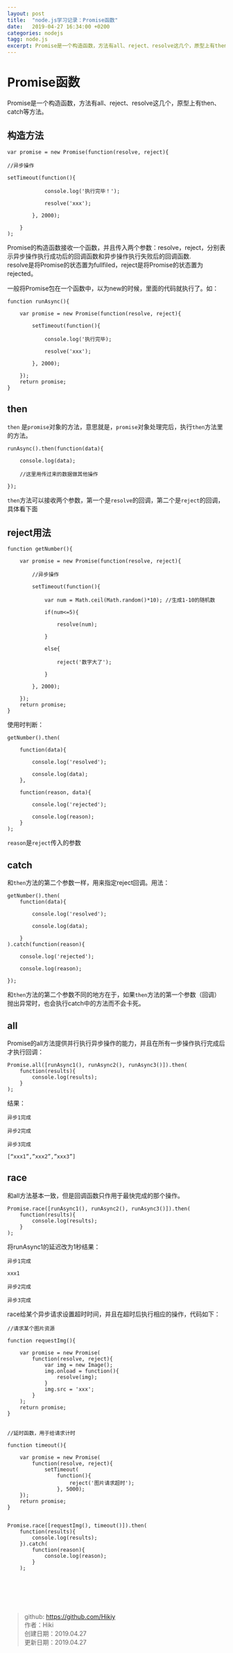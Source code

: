 ```yaml
---
layout: post
title:  "node.js学习记录：Promise函数"
date:   2019-04-27 16:34:00 +0200
categories: nodejs
tagg: node.js
excerpt: Promise是一个构造函数，方法有all、reject、resolve这几个，原型上有then、catch等方法。
---
```


# Promise函数

Promise是一个构造函数，方法有all、reject、resolve这几个，原型上有then、catch等方法。

## 构造方法
```
var promise = new Promise(function(resolve, reject){

//异步操作

setTimeout(function(){

            console.log('执行完毕！');

            resolve('xxx');

        }, 2000);

    }
);
```
Promise的构造函数接收一个函数，并且传入两个参数：resolve，reject，分别表示异步操作执行成功后的回调函数和异步操作执行失败后的回调函数.  
resolve是将Promise的状态置为fullfiled，reject是将Promise的状态置为rejected。  

一般将Promise包在一个函数中，以为new的时候，里面的代码就执行了。如：
```
function runAsync(){

    var promise = new Promise(function(resolve, reject){

        setTimeout(function(){

            console.log('执行完毕);

            resolve('xxx');

        }, 2000);

    });
    return promise;
}
```

## then
`then` 是`promise`对象的方法，意思就是，`promise`对象处理完后，执行`then`方法里的方法。
```
runAsync().then(function(data){

    console.log(data);

    //这里用传过来的数据做其他操作

});

```
`then`方法可以接收两个参数，第一个是`resolve`的回调，第二个是`reject`的回调，具体看下面

## reject用法  
```
function getNumber(){

    var promise = new Promise(function(resolve, reject){

        //异步操作

        setTimeout(function(){

            var num = Math.ceil(Math.random()*10); //生成1-10的随机数

            if(num<=5){

                resolve(num);

            }

            else{

                reject('数字大了');

            }

        }, 2000);

    });
    return promise;
}
```
使用时判断：
```
getNumber().then(

    function(data){

        console.log('resolved');

        console.log(data);
    },

    function(reason, data){

        console.log('rejected');

        console.log(reason);
    }
);
```
`reason`是`reject`传入的参数

## catch
和`then`方法的第二个参数一样，用来指定reject回调。用法：
```
getNumber().then(
    function(data){

        console.log('resolved');

        console.log(data);

    }
).catch(function(reason){

    console.log('rejected');

    console.log(reason);

});
```
和`then`方法的第二个参数不同的地方在于，如果`then`方法的第一个参数（回调）抛出异常时，也会执行catch中的方法而不会卡死。

## all
Promise的all方法提供并行执行异步操作的能力，并且在所有一步操作执行完成后才执行回调：
```
Promise.all([runAsync1(), runAsync2(), runAsync3()]).then(
    function(results){
        console.log(results);
    }
);
```
结果：
```
异步1完成

异步2完成

异步3完成

[“xxx1”,”xxx2”,”xxx3”]
```

## race
和all方法基本一致，但是回调函数只作用于最快完成的那个操作。
```
Promise.race([runAsync1(), runAsync2(), runAsync3()]).then(
    function(results){
        console.log(results);
    }
);
```
将runAsync1的延迟改为1秒结果：
```
异步1完成

xxx1

异步2完成

异步3完成
```
race给某个异步请求设置超时时间，并且在超时后执行相应的操作，代码如下：
```
//请求某个图片资源

function requestImg(){

    var promise = new Promise(
        function(resolve, reject){
            var img = new Image();
            img.onload = function(){
                resolve(img);
            }
            img.src = 'xxx';
        }
    );
    return promise;
}


//延时函数，用于给请求计时

function timeout(){

    var promise = new Promise(
        function(resolve, reject){
            setTimeout(
                function(){
                    reject('图片请求超时');
                }, 5000);
    });
    return promise;
}


Promise.race([requestImg(), timeout()]).then(
    function(results){
        console.log(results);
    }).catch(
        function(reason){
            console.log(reason);
        }
    );
```

<br /><br /><br /><br />
> github: https://github.com/Hikiy  
> 作者：Hiki  
> 创建日期：2019.04.27  
> 更新日期：2019.04.27
